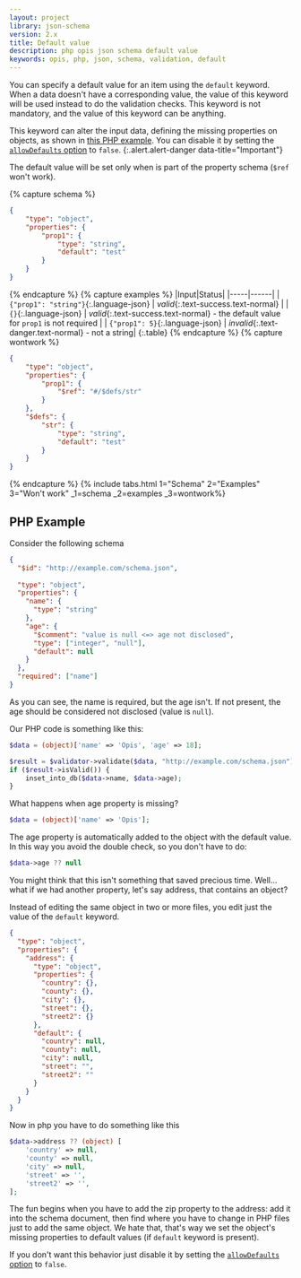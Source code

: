 ```yaml
---
layout: project
library: json-schema
version: 2.x
title: Default value
description: php opis json schema default value
keywords: opis, php, json, schema, validation, default
---
```


You can specify a default value for an item using the `default` keyword.
When a data doesn't have a corresponding value, the value of this keyword
will be used instead to do the validation checks.
This keyword is not mandatory, and the value of this keyword can be anything.

This keyword can alter the input data, defining the missing properties
on objects, as shown in [this PHP example](#php-example).
You can disable it by setting the [`allowDefaults` option](php-loader.html#parser-options) to `false`.
{:.alert.alert-danger data-title="Important"}

The default value will be set only when is part of the property schema (`$ref` won't work).

{% capture schema %}
```json
{
    "type": "object",
    "properties": {
        "prop1": {
            "type": "string",
            "default": "test"
        }
    }
}
```
{% endcapture %}
{% capture examples %}
|Input|Status|
|-----|------|
| `{"prop1": "string"}`{:.language-json} | *valid*{:.text-success.text-normal} |
| `{}`{:.language-json} | *valid*{:.text-success.text-normal} - the default value for `prop1` is not required |
| `{"prop1": 5}`{:.language-json} | *invalid*{:.text-danger.text-normal} - not a string|
{:.table}
{% endcapture %}
{% capture wontwork %}
```json
{
    "type": "object",
    "properties": {
        "prop1": {
            "$ref": "#/$defs/str"
        }
    },
    "$defs": {
        "str": {
            "type": "string",
            "default": "test"
        }
    }
}
```
{% endcapture %}
{% include tabs.html 1="Schema" 2="Examples" 3="Won't work" _1=schema _2=examples _3=wontwork%}

## PHP Example

Consider the following schema

```json
{
  "$id": "http://example.com/schema.json",
  
  "type": "object",
  "properties": {
    "name": {
      "type": "string"
    },
    "age": {
      "$comment": "value is null <=> age not disclosed",
      "type": ["integer", "null"],
      "default": null
    }
  },
  "required": ["name"]
}
```

As you can see, the name is required, but the age isn't. If not present, the age
should be considered not disclosed (value is `null`).

Our PHP code is something like this:

```php
$data = (object)['name' => 'Opis', 'age' => 18];

$result = $validator->validate($data, "http://example.com/schema.json");
if ($result->isValid()) {
    inset_into_db($data->name, $data->age);
}
```

What happens when age property is missing?

```php
$data = (object)['name' => 'Opis'];
```

The age property is automatically added to the object with the default value.
In this way you avoid the double check, so you don't have to do:

```php
$data->age ?? null
```

You might think that this isn't something that saved precious time.
Well... what if we had another property, let's say address, that
contains an object?

Instead of editing the same object in two or more files, you edit just the value
of the `default` keyword.

```json
{
  "type": "object",
  "properties": {
    "address": {
      "type": "object",
      "properties": {
        "country": {},
        "county": {},
        "city": {},
        "street": {},
        "street2": {}
      },
      "default": {
        "country": null,
        "county": null,
        "city": null,
        "street": "",
        "street2": ""
      }
    }
  }
}
```

Now in php you have to do something like this

```php
$data->address ?? (object) [
    'country' => null,
    'county' => null,
    'city' => null,
    'street' => '',
    'street2' => '',
];
```

The fun begins when you have to add the zip property to the address: add it into the schema document,
then find where you have to change in PHP files just to add the same object. 
We hate that, that's way we set the object's missing properties to default values (if `default` keyword is present).

If you don't want this behavior just disable it by setting the [`allowDefaults` option](php-loader.html#parser-options) to `false`.
